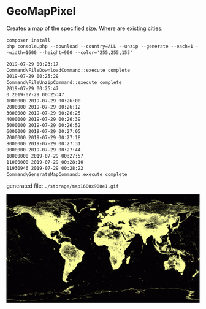 # GeoMapPixel

Creates a map of the specified size.
Where are existing cities.

```
composer install
php console.php --download --country=ALL --unzip --generate --each=1 --width=1600 --height=900 --color='255,255,155'
```

```
2019-07-29 00:23:17
Command\FileDownloadCommand::execute complete
2019-07-29 00:25:29
Command\FileUnzipCommand::execute complete
2019-07-29 00:25:47
0 2019-07-29 00:25:47 
1000000 2019-07-29 00:26:00
2000000 2019-07-29 00:26:12
3000000 2019-07-29 00:26:25
4000000 2019-07-29 00:26:39
5000000 2019-07-29 00:26:52
6000000 2019-07-29 00:27:05
7000000 2019-07-29 00:27:18
8000000 2019-07-29 00:27:31
9000000 2019-07-29 00:27:44
10000000 2019-07-29 00:27:57
11000000 2019-07-29 00:28:10
11930946 2019-07-29 00:28:22
Command\GenerateMapCommand::execute complete
```

generated file: `./storage/map1600x900e1.gif`

<img align="center" width="680" src="https://raw.githubusercontent.com/xaoc-303/geo-map-pixel/master/storage/map1600x900e1.gif" />
